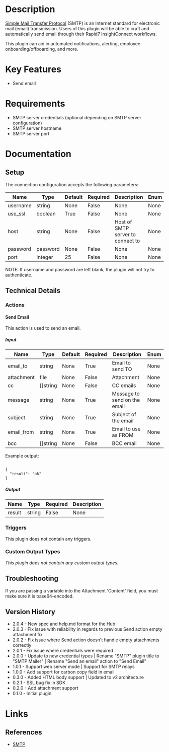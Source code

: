 # Description

[Simple Mail Transfer Protocol](https://en.wikipedia.org/wiki/Simple_Mail_Transfer_Protocol) (SMTP) is an
Internet standard for electronic mail (email) transmission. Users of this plugin will be able to craft and automatically
send email through their Rapid7 InsightConnect workflows.

This plugin can aid in automated notifications, alerting, employee onboarding/offboarding, and more.

# Key Features

* Send email

# Requirements

* SMTP server credentials (optional depending on SMTP server configuration)
* SMTP server hostname
* SMTP server port

# Documentation

## Setup

The connection configuration accepts the following parameters:

|Name|Type|Default|Required|Description|Enum|
|----|----|-------|--------|-----------|----|
|username|string|None|False|None|None|
|use_ssl|boolean|True|False|None|None|
|host|string|None|False|Host of SMTP server to connect to|None|
|password|password|None|False|None|None|
|port|integer|25|False|None|None|

NOTE: If username and password are left blank, the plugin will not try to authenticate.

## Technical Details

### Actions

#### Send Email

This action is used to send an email.

##### Input

|Name|Type|Default|Required|Description|Enum|
|----|----|-------|--------|-----------|----|
|email_to|string|None|True|Email to send TO|None|
|attachment|file|None|False|Attachment|None|
|cc|[]string|None|False|CC emails|None|
|message|string|None|True|Message to send on the email|None|
|subject|string|None|True|Subject of the email|None|
|email_from|string|None|True|Email to use as FROM|None|
|bcc|[]string|None|False|BCC email|None|

Example output:

```

{
  "result": "ok"
}

```

##### Output

|Name|Type|Required|Description|
|----|----|--------|-----------|
|result|string|False|None|

### Triggers

This plugin does not contain any triggers.

### Custom Output Types

_This plugin does not contain any custom output types._

## Troubleshooting

If you are passing a variable into the Attachment 'Content' field, you must make sure it is base64-encoded.

## Version History

* 2.0.4 - New spec and help.md format for the Hub
* 2.0.3 - Fix issue with reliability in regards to previous Send action empty attachment fix
* 2.0.2 - Fix issue where Send action doesn't handle empty attachments correctly
* 2.0.1 - Fix issue where credentials were required
* 2.0.0 - Update to new credential types | Rename "SMTP" plugin title to "SMTP Mailer" | Rename "Send an email" action to "Send Email"
* 1.0.1 - Support web server mode | Support for SMTP relays
* 1.0.0 - Add support for carbon copy field in email
* 0.3.0 - Added HTML body support | Updated to v2 architecture
* 0.2.1 - SSL bug fix in SDK
* 0.2.0 - Add attachment support
* 0.1.0 - Initial plugin

# Links

## References

* [SMTP](https://en.wikipedia.org/wiki/Simple_Mail_Transfer_Protocol)